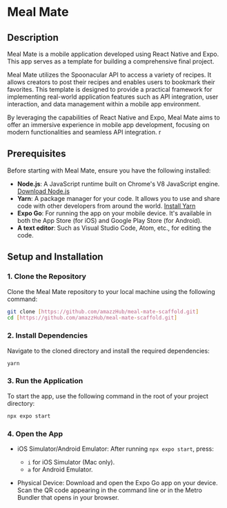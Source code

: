# Meal Mate

## Description
Meal Mate is a mobile application developed using React Native and Expo. This app serves as a template for building a comprehensive final project.

Meal Mate utilizes the Spoonacular API to access a variety of recipes. It allows creators to post their recipes and enables users to bookmark their favorites. This template is designed to provide a practical framework for implementing real-world application features such as API integration, user interaction, and data management within a mobile app environment.

By leveraging the capabilities of React Native and Expo, Meal Mate aims to offer an immersive experience in mobile app development, focusing on modern functionalities and seamless API integration.
r

## Prerequisites

Before starting with Meal Mate, ensure you have the following installed:
- **Node.js**: A JavaScript runtime built on Chrome's V8 JavaScript engine. [Download Node.js](https://nodejs.org/)
- **Yarn**: A package manager for your code. It allows you to use and share code with other developers from around the world. [Install Yarn](https://classic.yarnpkg.com/en/docs/install)
- **Expo Go**: For running the app on your mobile device. It's available in both the App Store (for iOS) and Google Play Store (for Android).
- **A text editor**: Such as Visual Studio Code, Atom, etc., for editing the code.

## Setup and Installation

### 1. Clone the Repository
Clone the Meal Mate repository to your local machine using the following command:
```bash
git clone [https://github.com/amazzHub/meal-mate-scaffold.git]
cd [https://github.com/amazzHub/meal-mate-scaffold.git]
```

### 2. Install Dependencies
Navigate to the cloned directory and install the required dependencies:
```bash
yarn
```

### 3. Run the Application
To start the app, use the following command in the root of your project directory:
```bash
npx expo start
```

### 4. Open the App

- iOS Simulator/Android Emulator: After running `npx expo start`, press:
    - `i` for iOS Simulator (Mac only).
    - `a` for Android Emulator.

- Physical Device: Download and open the Expo Go app on your device. Scan the QR code appearing in the command line or in the Metro Bundler that opens in your browser.
